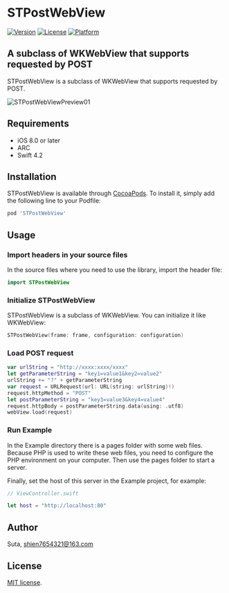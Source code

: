 # STPostWebView

[![Version](https://img.shields.io/cocoapods/v/STPostWebView.svg?style=flat)](http://cocoapods.org/pods/STPostWebView)
[![License](https://img.shields.io/cocoapods/l/STPostWebView.svg?style=flat)](http://cocoapods.org/pods/STPostWebView)
[![Platform](https://img.shields.io/cocoapods/p/STPostWebView.svg?style=flat)](http://cocoapods.org/pods/STPostWebView)

## A subclass of WKWebView that supports requested by POST

STPostWebView is a subclass of WKWebView that supports requested by POST.

![STPostWebViewPreview01](https://github.com/shien7654321/STPostWebView/raw/master/Preview/STPostWebViewPreview01.gif)

## Requirements

- iOS 8.0 or later
- ARC
- Swift 4.2

## Installation

STPostWebView is available through [CocoaPods](http://cocoapods.org). To install
it, simply add the following line to your Podfile:

```ruby
pod 'STPostWebView'
```

## Usage

### Import headers in your source files

In the source files where you need to use the library, import the header file:

```swift
import STPostWebView
```

### Initialize STPostWebView

STPostWebView is a subclass of WKWebView. You can initialize it like WKWebView:

```swift
STPostWebView(frame: frame, configuration: configuration)
```

### Load POST request

```swift
var urlString = "http://xxxx:xxxx/xxxx"
let getParameterString = "key1=value1&key2=value2"
urlString += "?" + getParameterString
var request = URLRequest(url: URL(string: urlString)!)
request.httpMethod = "POST"
let postParameterString = "key3=value3&key4=value4"
request.httpBody = postParameterString.data(using: .utf8)
webView.load(request)
```

### Run Example

In the Example directory there is a pages folder with some web files. Because PHP is used to write these web files, you need to configure the PHP environment on your computer. Then use the pages folder to start a server. 

Finally, set the host of this server in the Example project, for example:

```swift
// ViewController.swift

let host = "http://localhost:80"
```

## Author

Suta, shien7654321@163.com

## License

[MIT]: http://www.opensource.org/licenses/mit-license.php
[MIT license][MIT].
